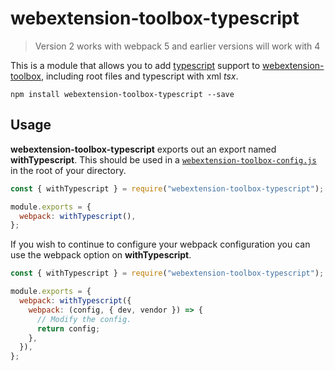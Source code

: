 # webextension-toolbox-typescript

> Version 2 works with webpack 5 and earlier versions will work with 4

This is a module that allows you to add [typescript](https://www.typescriptlang.org/) support to [webextension-toolbox](https://github.com/webextension-toolbox/webextension-toolbox), including root files and typescript with xml _tsx_.

```shell
npm install webextension-toolbox-typescript --save
```

## Usage

**webextension-toolbox-typescript** exports out an export named **withTypescript**. This should be used in a [`webextension-toolbox-config.js`](https://github.com/webextension-toolbox/webextension-toolbox#customizing-webpack-config) in the root of your directory.

```javascript
const { withTypescript } = require("webextension-toolbox-typescript");

module.exports = {
  webpack: withTypescript(),
};
```

If you wish to continue to configure your webpack configuration you can use the webpack option on **withTypescript**.

```javascript
const { withTypescript } = require("webextension-toolbox-typescript");

module.exports = {
  webpack: withTypescript({
    webpack: (config, { dev, vendor }) => {
      // Modify the config.
      return config;
    },
  }),
};
```

